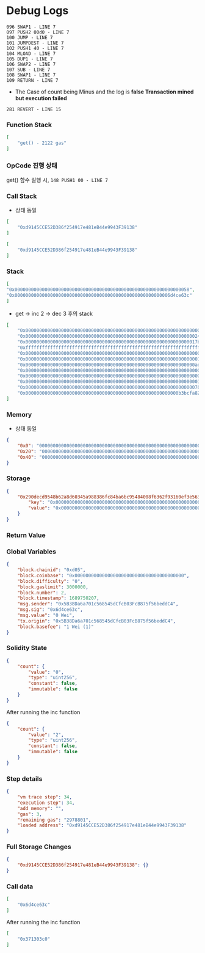 # Debug Logs

```
096 SWAP1 - LINE 7
097 PUSH2 00d0 - LINE 7
100 JUMP - LINE 7
101 JUMPDEST - LINE 7
102 PUSH1 40 - LINE 7
104 MLOAD - LINE 7
105 DUP1 - LINE 7
106 SWAP2 - LINE 7
107 SUB - LINE 7
108 SWAP1 - LINE 7
109 RETURN - LINE 7
```

- The Case of count being Minus and the log is **false Transaction mined but execution failed**

```
281 REVERT - LINE 15
```

### Function Stack

```JSON
[
	"get() - 2122 gas"
]
```

### OpCode 진행 상태

get() 함수 실행 시, `148 PUSH1 00 - LINE 7`

### Call Stack

- 상태 동일

```JSON
[
	"0xd9145CCE52D386f254917e481eB44e9943F39138"
]
```

```JSON
[
	"0xd9145CCE52D386f254917e481eB44e9943F39138"
]
```

### Stack

```JSON
[
"0x0000000000000000000000000000000000000000000000000000000000000058",
"0x000000000000000000000000000000000000000000000000000000006d4ce63c"
]
```

- get -> inc 2 -> dec 3 후의 stack

```JSON
[
	"0x0000000000000000000000000000000000000000000000000000000000000000",
	"0x0000000000000000000000000000000000000000000000000000000000000024",
	"0x000000000000000000000000000000000000000000000000000000000000017b",
	"0xffffffffffffffffffffffffffffffffffffffffffffffffffffffffffffffff",
	"0x0000000000000000000000000000000000000000000000000000000000000000",
	"0x0000000000000000000000000000000000000000000000000000000000000001",
	"0x00000000000000000000000000000000000000000000000000000000000000ae",
	"0x0000000000000000000000000000000000000000000000000000000000000000",
	"0x0000000000000000000000000000000000000000000000000000000000000000",
	"0x0000000000000000000000000000000000000000000000000000000000000001",
	"0x0000000000000000000000000000000000000000000000000000000000000076",
	"0x00000000000000000000000000000000000000000000000000000000b3bcfa82"
]
```

### Memory

- 상태 동일

```JSON
{
	"0x0": "0000000000000000000000000000000000000000000000000000000000000000\t????????????????????????????????",
	"0x20": "0000000000000000000000000000000000000000000000000000000000000000\t????????????????????????????????",
	"0x40": "0000000000000000000000000000000000000000000000000000000000000080\t????????????????????????????????"
}
```

### Storage

```JSON
{
	"0x290decd9548b62a8d60345a988386fc84ba6bc95484008f6362f93160ef3e563": {
		"key": "0x0000000000000000000000000000000000000000000000000000000000000000",
		"value": "0x0000000000000000000000000000000000000000000000000000000000000002"
	}
}
```

### Return Value

### Global Variables

```JSON
{
	"block.chainid": "0xd05",
	"block.coinbase": "0x0000000000000000000000000000000000000000",
	"block.difficulty": "0",
	"block.gaslimit": 3000000,
	"block.number": 2,
	"block.timestamp": 1689750207,
	"msg.sender": "0x5B38Da6a701c568545dCfcB03FcB875f56beddC4",
	"msg.sig": "0x6d4ce63c",
	"msg.value": "0 Wei",
	"tx.origin": "0x5B38Da6a701c568545dCfcB03FcB875f56beddC4",
	"block.basefee": "1 Wei (1)"
}
```

### Solidity State

```JSON
{
	"count": {
		"value": "0",
		"type": "uint256",
		"constant": false,
		"immutable": false
	}
}
```

After running the inc function

```JSON
{
	"count": {
		"value": "2",
		"type": "uint256",
		"constant": false,
		"immutable": false
	}
}
```

### Step details

```JSON
{
	"vm trace step": 34,
	"execution step": 34,
	"add memory": "",
	"gas": 3,
	"remaining gas": "2978801",
	"loaded address": "0xd9145CCE52D386f254917e481eB44e9943F39138"
}
```

### Full Storage Changes

```JSON
{
	"0xd9145CCE52D386f254917e481eB44e9943F39138": {}
}
```

### Call data

```JSON
[
	"0x6d4ce63c"
]
```

After running the inc function

```JSON
[
	"0x371303c0"
]
```
